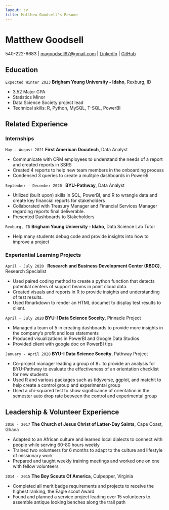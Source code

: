 ```yaml
---
layout: cv
title: Matthew Goodsell's Resume
---
```

# Matthew Goodsell

<div id="webaddress">
540-222-6683 
| <a href="magoodsell97@gmail.com">magoodsell97@gmail.com</a>
| <a href="linkedin.com/in/matthew-goodsell-6aa328108">LinkedIn</a>
| <a href="https://github.com/magoodsell">GitHub</a>
</div>

<!-- https://www.monique.tech/the-art-of-markdown -->



## Education


`Expected Winter 2023`
__Brigham Young University - Idaho__, Rexburg, ID

- 3.52 Major GPA
- Statistics Minor
- Data Science Society project lead 
- Technical skills: R, Python, MySQL, T-SQL, PowerBI



## Related Experience


### Internships

`May - August 2021` 
__First American Docutech__,  Data Analyst 

* Communicate with CRM employees to understand the needs of a report and created reports in SSRS
* Created 4 reports to help new team members in the onboarding process
* Condensed 3 queries to create a mulitple dashboards in PowerBi

`September - December 2020 `
__BYU-Pathway__, Data Analyst

* Utilized (built upon) skills  in SQL, PowerBI, and R to wrangle data and create key financial reports for stakeholders
* Collaborated with Treasury Manager and Financial Services Manager regarding reports final deliverable.
* Presented Dashboards to Stakeholders

`Rexburg, ID`
__Brigham Young University - Idaho__, Data Science Lab Tutor

* Help many students debug code and provide insights into how to improve a project

### Experiential Learning Projects 

`April - July 2020 `
__Research and Business Development Center (RBDC)__, Research Specialist

* Used paired coding method to create a python function that detects potential centers of support beams in point cloud data.
* Created visuals and reports in R to provide insights and understanding of test results.
* Used Rmarkdown to render an HTML documet to display test results to client. 


`April - July 2020`
__BYU-I Data Science Soceity__, Pinnacle Project

* Managed a team of 5 in creating dashboards to provide more insights in the company’s profit and loss statements
* Produced visualizations in PowerBI and Google Data Studios
* Provided client with google doc on PowerBI tips


`January - April 2020`
__BYU-I Data Science Soceity__, Pathway Project

* Co-project manager leading a group of 8+ to provide an analysis for BYU-Pathway to evaluate the effectiveness of an orientation checklist for new students
* Used R and various packages such as tidyverse, ggplot, and matchit to help create a control group and experimental group 
* Used a chi-squared test to show significance of orientation in the semester auto drop rate between the control and experimental group


## Leadership & Volunteer Experience

`2016 - 2017`
__The Church of Jesus Christ of Latter-Day Saints__, Cape Coast, Ghana

* Adapted to an African culture and learned local dialects to connect with people while serving 60-80 hours weekly
* Trained two volunteers for 6 months to adapt to the culture and lifestyle of missionary work
* Prepared and taught weekly training meetings and worked one on one with fellow volunteers


`2014 - 2015`
__The Boy Scouts Of America__, Culpepper, Virginia 
* Completed all merit badge requirements and projects to receive the highest ranking, the Eagle scout Award
* Found and planned a service project leading over 15 volunteers to assemble antique looking benches along the trail path




<!-- ### Footer

Last updated: May 2013 -->


